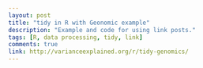 ```yaml
---
layout: post
title: "tidy in R with Geonomic example"
description: "Example and code for using link posts."
tags: [R, data processing, tidy, link]
comments: true
link: http://varianceexplained.org/r/tidy-genomics/
---
```

